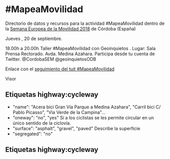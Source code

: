# #MapeaMovilidad
Directorio de datos y recursos para la actividad #MapeaMovilidad dentro de la [Semana Europea de la Movilidad 2018](https://sem.cordoba.es/) de Córdoba (España)

	
Jueves , 20 de septiembre.

18.00h a 20.00h Taller #MapeaMovilidad con Geoinquietos . Lugar: Sala Prensa Rectorado. Avda. Medina Azahara. Participa desde tu cuenta de Twitter. @CordobaSEM @geoinquietosODB


Enlace con el [seguimiento del tuit #MapeaMovilidad](https://twitter.com/search?f=tweets&vertical=default&q=%23mapeamovilidad&src=typd&lang=es)

Visor

## Etiquetas highway:cycleway

- "name": "Acera bici Gran Vía Parque a Medina Azahara", "Carril bici C/ Pablo Picasso", "Via Verde de la Campina"...
- "oneway": "no", "yes" Si a los ciclistas se les permite circular en un único sentido de la ciclovía.
- "surface": "asphalt",  "gravel", "paved" Describe la superficie
- "segregated": "no"

## Etiquetas highway:cycleway
